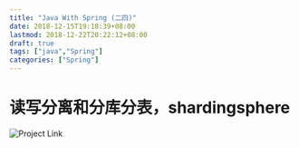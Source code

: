 ```yaml
---
title: "Java With Spring (二四)"
date: 2018-12-15T19:18:39+08:00
lastmod: 2018-12-22T20:22:12+08:00
draft: true
tags: ["java","Spring"]
categories: ["Spring"]
---
```

# 读写分离和分库分表，shardingsphere

![Project Link](https://github.com/hyyfrank/play_with_springboot/tree/feature/lesson1)

